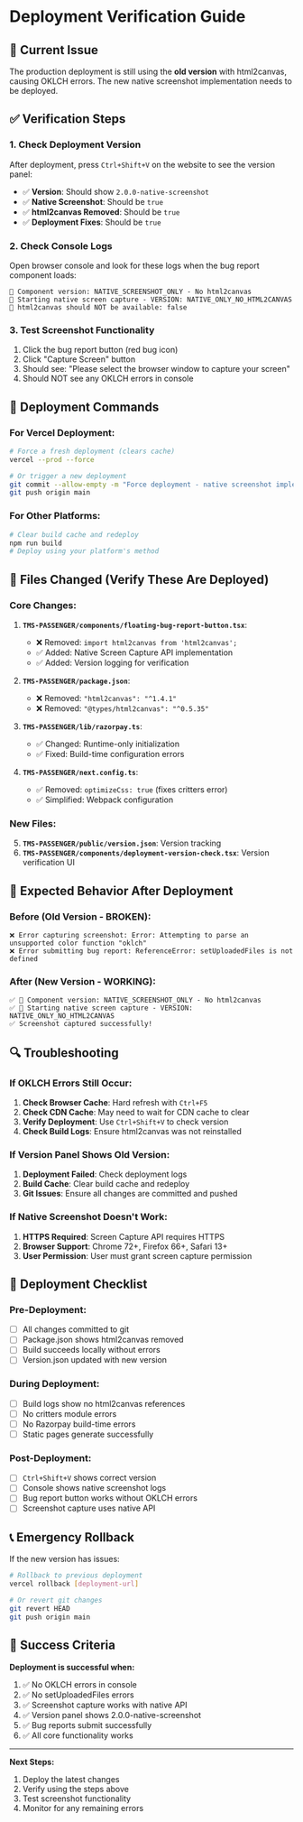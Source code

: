 # Deployment Verification Guide

## 🚨 Current Issue
The production deployment is still using the **old version** with html2canvas, causing OKLCH errors. The new native screenshot implementation needs to be deployed.

## ✅ Verification Steps

### 1. **Check Deployment Version**
After deployment, press `Ctrl+Shift+V` on the website to see the version panel:
- ✅ **Version**: Should show `2.0.0-native-screenshot`
- ✅ **Native Screenshot**: Should be `true`
- ✅ **html2canvas Removed**: Should be `true`
- ✅ **Deployment Fixes**: Should be `true`

### 2. **Check Console Logs**
Open browser console and look for these logs when the bug report component loads:
```
🐛 Component version: NATIVE_SCREENSHOT_ONLY - No html2canvas
🐛 Starting native screen capture - VERSION: NATIVE_ONLY_NO_HTML2CANVAS
🐛 html2canvas should NOT be available: false
```

### 3. **Test Screenshot Functionality**
1. Click the bug report button (red bug icon)
2. Click "Capture Screen" button
3. Should see: "Please select the browser window to capture your screen"
4. Should NOT see any OKLCH errors in console

## 🔧 Deployment Commands

### **For Vercel Deployment:**
```bash
# Force a fresh deployment (clears cache)
vercel --prod --force

# Or trigger a new deployment
git commit --allow-empty -m "Force deployment - native screenshot implementation"
git push origin main
```

### **For Other Platforms:**
```bash
# Clear build cache and redeploy
npm run build
# Deploy using your platform's method
```

## 📁 Files Changed (Verify These Are Deployed)

### **Core Changes:**
1. **`TMS-PASSENGER/components/floating-bug-report-button.tsx`**:
   - ❌ Removed: `import html2canvas from 'html2canvas';`
   - ✅ Added: Native Screen Capture API implementation
   - ✅ Added: Version logging for verification

2. **`TMS-PASSENGER/package.json`**:
   - ❌ Removed: `"html2canvas": "^1.4.1"`
   - ❌ Removed: `"@types/html2canvas": "^0.5.35"`

3. **`TMS-PASSENGER/lib/razorpay.ts`**:
   - ✅ Changed: Runtime-only initialization
   - ✅ Fixed: Build-time configuration errors

4. **`TMS-PASSENGER/next.config.ts`**:
   - ✅ Removed: `optimizeCss: true` (fixes critters error)
   - ✅ Simplified: Webpack configuration

### **New Files:**
5. **`TMS-PASSENGER/public/version.json`**: Version tracking
6. **`TMS-PASSENGER/components/deployment-version-check.tsx`**: Version verification UI

## 🐛 Expected Behavior After Deployment

### **Before (Old Version - BROKEN)**:
```
❌ Error capturing screenshot: Error: Attempting to parse an unsupported color function "oklch"
❌ Error submitting bug report: ReferenceError: setUploadedFiles is not defined
```

### **After (New Version - WORKING)**:
```
✅ 🐛 Component version: NATIVE_SCREENSHOT_ONLY - No html2canvas
✅ 🐛 Starting native screen capture - VERSION: NATIVE_ONLY_NO_HTML2CANVAS
✅ Screenshot captured successfully!
```

## 🔍 Troubleshooting

### **If OKLCH Errors Still Occur:**
1. **Check Browser Cache**: Hard refresh with `Ctrl+F5`
2. **Check CDN Cache**: May need to wait for CDN cache to clear
3. **Verify Deployment**: Use `Ctrl+Shift+V` to check version
4. **Check Build Logs**: Ensure html2canvas was not reinstalled

### **If Version Panel Shows Old Version:**
1. **Deployment Failed**: Check deployment logs
2. **Build Cache**: Clear build cache and redeploy
3. **Git Issues**: Ensure all changes are committed and pushed

### **If Native Screenshot Doesn't Work:**
1. **HTTPS Required**: Screen Capture API requires HTTPS
2. **Browser Support**: Chrome 72+, Firefox 66+, Safari 13+
3. **User Permission**: User must grant screen capture permission

## 🚀 Deployment Checklist

### **Pre-Deployment:**
- [ ] All changes committed to git
- [ ] Package.json shows html2canvas removed
- [ ] Build succeeds locally without errors
- [ ] Version.json updated with new version

### **During Deployment:**
- [ ] Build logs show no html2canvas references
- [ ] No critters module errors
- [ ] No Razorpay build-time errors
- [ ] Static pages generate successfully

### **Post-Deployment:**
- [ ] `Ctrl+Shift+V` shows correct version
- [ ] Console shows native screenshot logs
- [ ] Bug report button works without OKLCH errors
- [ ] Screenshot capture uses native API

## 📞 Emergency Rollback

If the new version has issues:
```bash
# Rollback to previous deployment
vercel rollback [deployment-url]

# Or revert git changes
git revert HEAD
git push origin main
```

## 🎯 Success Criteria

**Deployment is successful when:**
1. ✅ No OKLCH errors in console
2. ✅ No setUploadedFiles errors
3. ✅ Screenshot capture works with native API
4. ✅ Version panel shows 2.0.0-native-screenshot
5. ✅ Bug reports submit successfully
6. ✅ All core functionality works

---

**Next Steps:**
1. Deploy the latest changes
2. Verify using the steps above
3. Test screenshot functionality
4. Monitor for any remaining errors

